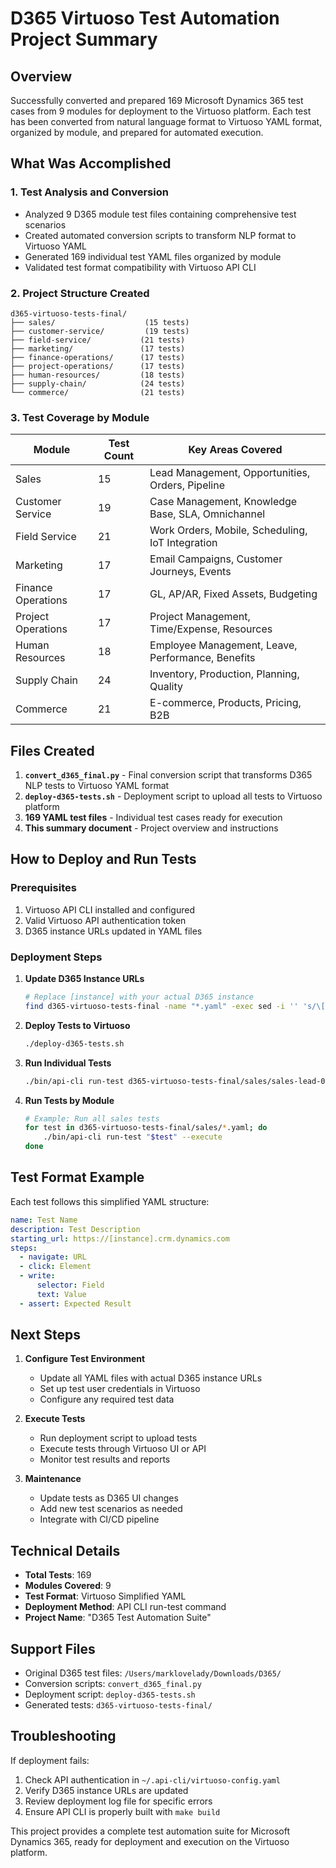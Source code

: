 # D365 Virtuoso Test Automation Project Summary

## Overview

Successfully converted and prepared 169 Microsoft Dynamics 365 test cases from 9 modules for deployment to the Virtuoso platform. Each test has been converted from natural language format to Virtuoso YAML format, organized by module, and prepared for automated execution.

## What Was Accomplished

### 1. **Test Analysis and Conversion**

- Analyzed 9 D365 module test files containing comprehensive test scenarios
- Created automated conversion scripts to transform NLP format to Virtuoso YAML
- Generated 169 individual test YAML files organized by module
- Validated test format compatibility with Virtuoso API CLI

### 2. **Project Structure Created**

```
d365-virtuoso-tests-final/
├── sales/                    (15 tests)
├── customer-service/         (19 tests)
├── field-service/           (21 tests)
├── marketing/               (17 tests)
├── finance-operations/      (17 tests)
├── project-operations/      (17 tests)
├── human-resources/         (18 tests)
├── supply-chain/            (24 tests)
└── commerce/                (21 tests)
```

### 3. **Test Coverage by Module**

| Module             | Test Count | Key Areas Covered                                 |
| ------------------ | ---------- | ------------------------------------------------- |
| Sales              | 15         | Lead Management, Opportunities, Orders, Pipeline  |
| Customer Service   | 19         | Case Management, Knowledge Base, SLA, Omnichannel |
| Field Service      | 21         | Work Orders, Mobile, Scheduling, IoT Integration  |
| Marketing          | 17         | Email Campaigns, Customer Journeys, Events        |
| Finance Operations | 17         | GL, AP/AR, Fixed Assets, Budgeting                |
| Project Operations | 17         | Project Management, Time/Expense, Resources       |
| Human Resources    | 18         | Employee Management, Leave, Performance, Benefits |
| Supply Chain       | 24         | Inventory, Production, Planning, Quality          |
| Commerce           | 21         | E-commerce, Products, Pricing, B2B                |

## Files Created

1. **`convert_d365_final.py`** - Final conversion script that transforms D365 NLP tests to Virtuoso YAML format
2. **`deploy-d365-tests.sh`** - Deployment script to upload all tests to Virtuoso platform
3. **169 YAML test files** - Individual test cases ready for execution
4. **This summary document** - Project overview and instructions

## How to Deploy and Run Tests

### Prerequisites

1. Virtuoso API CLI installed and configured
2. Valid Virtuoso API authentication token
3. D365 instance URLs updated in YAML files

### Deployment Steps

1. **Update D365 Instance URLs**

   ```bash
   # Replace [instance] with your actual D365 instance
   find d365-virtuoso-tests-final -name "*.yaml" -exec sed -i '' 's/\[instance\]/your-instance/g' {} \;
   ```

2. **Deploy Tests to Virtuoso**

   ```bash
   ./deploy-d365-tests.sh
   ```

3. **Run Individual Tests**

   ```bash
   ./bin/api-cli run-test d365-virtuoso-tests-final/sales/sales-lead-001---create-new-lead.yaml --execute
   ```

4. **Run Tests by Module**
   ```bash
   # Example: Run all sales tests
   for test in d365-virtuoso-tests-final/sales/*.yaml; do
       ./bin/api-cli run-test "$test" --execute
   done
   ```

## Test Format Example

Each test follows this simplified YAML structure:

```yaml
name: Test Name
description: Test Description
starting_url: https://[instance].crm.dynamics.com
steps:
  - navigate: URL
  - click: Element
  - write:
      selector: Field
      text: Value
  - assert: Expected Result
```

## Next Steps

1. **Configure Test Environment**

   - Update all YAML files with actual D365 instance URLs
   - Set up test user credentials in Virtuoso
   - Configure any required test data

2. **Execute Tests**

   - Run deployment script to upload tests
   - Execute tests through Virtuoso UI or API
   - Monitor test results and reports

3. **Maintenance**
   - Update tests as D365 UI changes
   - Add new test scenarios as needed
   - Integrate with CI/CD pipeline

## Technical Details

- **Total Tests**: 169
- **Modules Covered**: 9
- **Test Format**: Virtuoso Simplified YAML
- **Deployment Method**: API CLI run-test command
- **Project Name**: "D365 Test Automation Suite"

## Support Files

- Original D365 test files: `/Users/marklovelady/Downloads/D365/`
- Conversion scripts: `convert_d365_final.py`
- Deployment script: `deploy-d365-tests.sh`
- Generated tests: `d365-virtuoso-tests-final/`

## Troubleshooting

If deployment fails:

1. Check API authentication in `~/.api-cli/virtuoso-config.yaml`
2. Verify D365 instance URLs are updated
3. Review deployment log file for specific errors
4. Ensure API CLI is properly built with `make build`

This project provides a complete test automation suite for Microsoft Dynamics 365, ready for deployment and execution on the Virtuoso platform.
